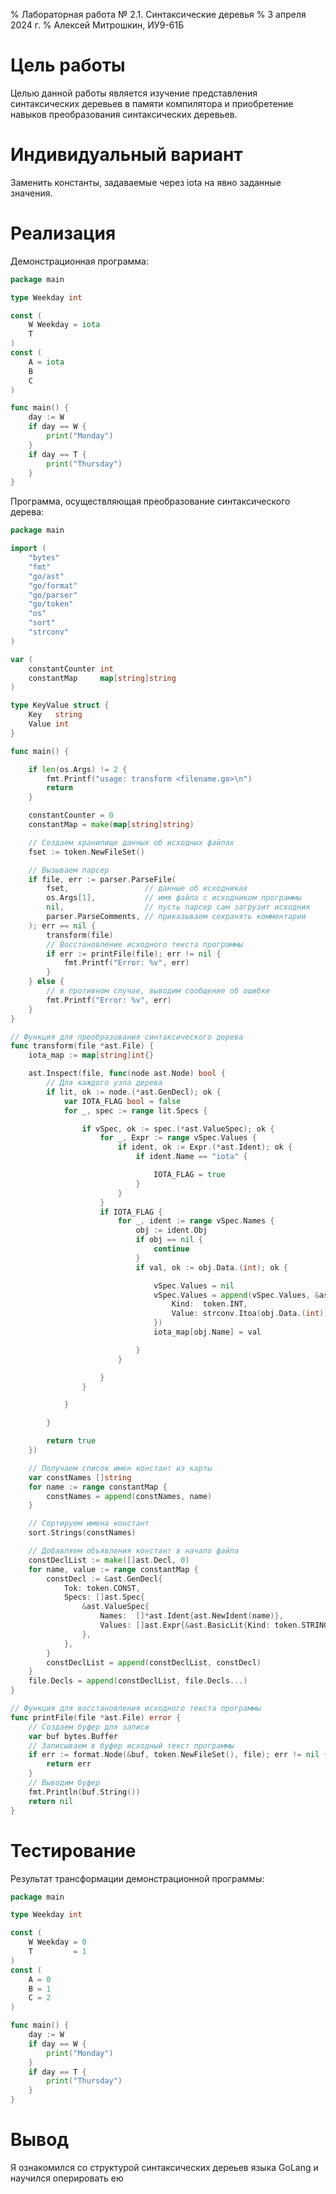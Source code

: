 % Лабораторная работа № 2.1. Синтаксические деревья
% 3 апреля 2024 г.
% Алексей Митрошкин, ИУ9-61Б

# Цель работы
Целью данной работы является изучение представления синтаксических деревьев в памяти компилятора
и приобретение навыков преобразования синтаксических деревьев.
# Индивидуальный вариант
Заменить константы, задаваемые через iota на явно заданные значения.


# Реализация

Демонстрационная программа:

```go
package main

type Weekday int

const (
	W Weekday = iota
	T
)
const (
	A = iota
	B
	C
)

func main() {
	day := W
	if day == W {
		print("Monday")
	}
	if day == T {
		print("Thursday")
	}
}

```

Программа, осуществляющая преобразование синтаксического дерева:

```go
package main

import (
	"bytes"
	"fmt"
	"go/ast"
	"go/format"
	"go/parser"
	"go/token"
	"os"
	"sort"
	"strconv"
)

var (
	constantCounter int
	constantMap     map[string]string
)

type KeyValue struct {
	Key   string
	Value int
}

func main() {

	if len(os.Args) != 2 {
		fmt.Printf("usage: transform <filename.go>\n")
		return
	}

	constantCounter = 0
	constantMap = make(map[string]string)

	// Создаем хранилище данных об исходных файлах
	fset := token.NewFileSet()

	// Вызываем парсер
	if file, err := parser.ParseFile(
		fset,                 // данные об исходниках
		os.Args[1],           // имя файла с исходником программы
		nil,                  // пусть парсер сам загрузит исходник
		parser.ParseComments, // приказываем сохранять комментарии
	); err == nil {
		transform(file)
		// Восстановление исходного текста программы
		if err := printFile(file); err != nil {
			fmt.Printf("Error: %v", err)
		}
	} else {
		// в противном случае, выводим сообщение об ошибке
		fmt.Printf("Error: %v", err)
	}
}

// Функция для преобразования синтаксического дерева
func transform(file *ast.File) {
	iota_map := map[string]int{}

	ast.Inspect(file, func(node ast.Node) bool {
		// Для каждого узла дерева
		if lit, ok := node.(*ast.GenDecl); ok {
			var IOTA_FLAG bool = false
			for _, spec := range lit.Specs {

				if vSpec, ok := spec.(*ast.ValueSpec); ok {
					for _, Expr := range vSpec.Values {
						if ident, ok := Expr.(*ast.Ident); ok {
							if ident.Name == "iota" {

								IOTA_FLAG = true
							}
						}
					}
					if IOTA_FLAG {
						for _, ident := range vSpec.Names {
							obj := ident.Obj
							if obj == nil {
								continue
							}
							if val, ok := obj.Data.(int); ok {

								vSpec.Values = nil
								vSpec.Values = append(vSpec.Values, &ast.BasicLit{
									Kind:  token.INT,
									Value: strconv.Itoa(obj.Data.(int)),
								})
								iota_map[obj.Name] = val

							}
						}

					}
				}

			}

		}

		return true
	})

	// Получаем список имен констант из карты
	var constNames []string
	for name := range constantMap {
		constNames = append(constNames, name)
	}

	// Сортируем имена констант
	sort.Strings(constNames)

	// Добавляем объявления констант в начало файла
	constDeclList := make([]ast.Decl, 0)
	for name, value := range constantMap {
		constDecl := &ast.GenDecl{
			Tok: token.CONST,
			Specs: []ast.Spec{
				&ast.ValueSpec{
					Names:  []*ast.Ident{ast.NewIdent(name)},
					Values: []ast.Expr{&ast.BasicLit{Kind: token.STRING, Value: value}},
				},
			},
		}
		constDeclList = append(constDeclList, constDecl)
	}
	file.Decls = append(constDeclList, file.Decls...)
}

// Функция для восстановления исходного текста программы
func printFile(file *ast.File) error {
	// Создаем буфер для записи
	var buf bytes.Buffer
	// Записываем в буфер исходный текст программы
	if err := format.Node(&buf, token.NewFileSet(), file); err != nil {
		return err
	}
	// Выводим буфер
	fmt.Println(buf.String())
	return nil
}

```

# Тестирование

Результат трансформации демонстрационной программы:

```go
package main

type Weekday int

const (
	W Weekday = 0
	T         = 1
)
const (
	A = 0
	B = 1
	C = 2
)

func main() {
	day := W
	if day == W {
		print("Monday")
	}
	if day == T {
		print("Thursday")
	}
}


```

# Вывод
Я ознакомился со структурой синтаксических дереьев языка GoLang и научился оперировать ею